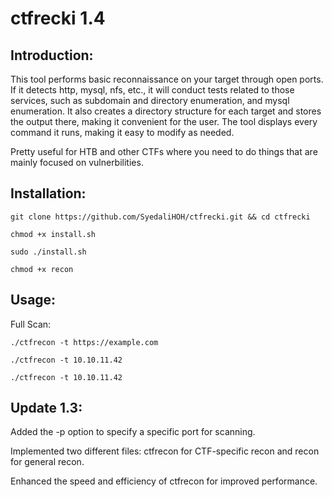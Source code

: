 # ctfrecki 1.4

## Introduction:

This tool performs basic reconnaissance on your target through open ports. If it detects http, mysql, nfs, etc., it will conduct tests related to those services, such as subdomain and directory enumeration, and mysql enumeration. It also creates a directory structure for each target and stores the output there, making it convenient for the user. The tool displays every command it runs, making it easy to modify as needed.

Pretty useful for HTB and other CTFs where you need to do things that are mainly focused on vulnerbilities.

## Installation:

```git clone https://github.com/SyedaliHOH/ctfrecki.git && cd ctfrecki```

```chmod +x install.sh```

```sudo ./install.sh```

```chmod +x recon```

## Usage:

Full Scan:

```./ctfrecon -t https://example.com```

```./ctfrecon -t 10.10.11.42```

```./ctfrecon -t 10.10.11.42```

## Update 1.3: 

Added the -p option to specify a specific port for scanning.

Implemented two different files: ctfrecon for CTF-specific recon and recon for general recon.

Enhanced the speed and efficiency of ctfrecon for improved performance.
